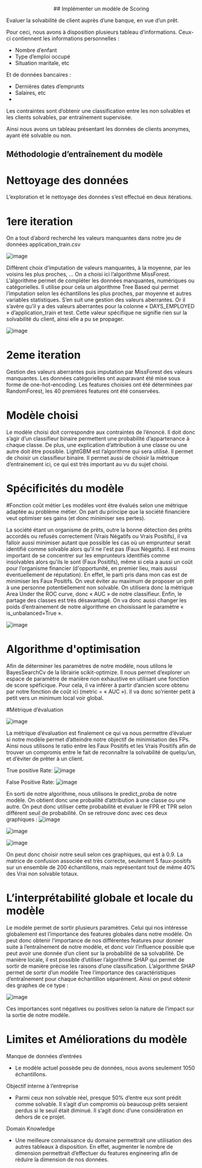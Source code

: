 <p align="center">## Implémenter un modèle de Scoring</p>

Evaluer la solvabilité de client auprès d’une banque, en vue d’un prêt.

Pour ceci, nous avons à disposition plusieurs tableau d’informations. Ceux-ci contiennent les informations personnelles :
-	Nombre d’enfant
-	Type d’emploi occupé
-	Situation maritale, etc

Et de données bancaires :
-	Dernières dates d’emprunts
-	Salaires, etc
-	
Les contraintes sont d’obtenir une classification entre les non solvables et les clients solvables, par entraînement supervisée.

Ainsi nous avons un tableau présentant les données de clients anonymes, ayant été solvable ou non.

## Méthodologie d’entraînement du modèle

# Nettoyage des données

L’exploration et le nettoyage des données s’est effectué en deux itérations.

# 1ere iteration

On a tout d’abord recherché les valeurs manquantes dans notre jeu de données application_train.csv

 ![image](https://user-images.githubusercontent.com/40555695/156807786-9026446c-5224-425d-82d8-f47e3cb76f3b.png)


Différent choix d’imputation de valeurs manquantes, à la moyenne, par les voisins les plus proches, …
On a choisi ici l’algorithme MissForest. L’algorithme permet de compléter les données manquantes, numériques ou catégorielles.
Il utilise pour cela un algorithme Tree Based qui permet l’imputation selon les échantillons les plus proches, par moyenne et autres variables statistiques.
S’en suit une gestion des valeurs aberrantes. Or il s’avère qu’il y a des valeurs aberrantes pour la colonne « DAYS_EMPLOYED » d’application_train et test. Cette valeur spécifique ne signifie rien sur la solvabilité du client, ainsi elle a pu se propager.

![image](https://user-images.githubusercontent.com/40555695/156807869-819afc5f-1c25-435b-9dec-c4ffa2d345a3.png)

# 2eme iteration

Gestion des valeurs aberrantes puis imputation par MissForest des valeurs manquantes. Les données catégorielles ont auparavant été mise sous forme de one-hot-encoding.
Les features choisies ont été déterminées par RandomForest, les 40 premières features ont été conservées.


# Modèle choisi

Le modèle choisi doit correspondre aux contraintes de l’énoncé. Il doit donc s’agir d’un classifieur binaire permettent une probabilité d’appartenance à chaque classe. De plus, une explication d’attribution à une classe ou une autre doit être possible.
LightGBM est l’algorithme qui sera utilisé. Il permet de choisir un classifieur binaire. Il permet aussi de choisir la métrique d’entrainement ici, ce qui est très important au vu du sujet choisi.

# Spécificités du modèle
#Fonction coût métier
Les modèles vont être évalués selon une métrique adaptée au problème métier. On part du principe que la société financière veut optimiser ses gains (et donc minimiser ses pertes).
 
La société étant un organisme de prêts, outre la bonne détection des prêts accordés ou refusés correctement (Vrais Négatifs ou Vrais Positifs), il va falloir aussi minimiser autant que possible les cas où un emprunteur serait identifié comme solvable alors qu'il ne l'est pas (Faux Négatifs). Il est moins important de se concentrer sur les emprunteurs identifiés comme insolvables alors qu'ils le sont (Faux Positifs), même si cela a aussi un coût pour l’organisme financier (d'opportunité, en premier lieu, mais aussi éventuellement de réputation).
En effet, le parti pris dans mon cas est de minimiser les Faux Positifs. On veut éviter au maximum de proposer un prêt à une personne potentiellement non solvable. On utilisera donc la métrique Area Under the ROC curve, donc « AUC » de notre classifieur.
Enfin, le partage des classes est très désavantagé. On va donc aussi changer les poids d’entrainement de notre algorithme en choisissant le paramètre « is_unbalanced=True ».

![image](https://user-images.githubusercontent.com/40555695/156807957-0c089906-0641-4829-a26d-6f900716bc5d.png)


# Algorithme d'optimisation
Afin de déterminer les paramètres de notre modèle, nous utilons le BayesSearchCv de la librairie scikit-optimize. Il nous permet d’explorer un espace de paramètre de manière non exhaustive en utilisant une fonction de score spéficique.
Pour cela, il va inférer à partir d’ancien score obtenu par notre fonction de coût ici (metric = « AUC »). Il va donc so’rienter petit à petit vers un minimum local voir global.


#Métrique d’évaluation

![image](https://user-images.githubusercontent.com/40555695/156808090-8715bfe3-37c3-495e-bd61-e2c5683b09ef.png)

La métrique d’évaluation est finalement ce qui va nous permettre d’évaluer si notre modèle permet d’atteindre notre objectif de minimisation des FPs. 
Ainsi nous utilisons le ratio entre les Faux Positifs et les Vrais Positifs afin de trouver un compromis entre le fait de reconnaître la solvabilité de quelqu’un, et d’éviter de prêter à un client.

True positive Rate: 		![image](https://user-images.githubusercontent.com/40555695/156808735-2ef3277f-9fec-4a0a-aae8-87ad59e3bde5.png)


False Positive Rate: ![image](https://user-images.githubusercontent.com/40555695/156808025-6706edb0-aeda-4132-a865-1b01b11d5eda.png)


En sorti de notre algorithme, nous utilisons le predict_proba de notre modèle.
On obtient donc une probailité d’attribution à une classe ou une autre. On peut donc utiliser cette probabilité et évaluer le FPR et TPR selon différent seuil de probabilité.
On se retrouve donc avec ces deux graphiques :
![image](https://user-images.githubusercontent.com/40555695/156808308-b75abc1e-a804-42f6-9937-e85361e82773.png) 

![image](https://user-images.githubusercontent.com/40555695/156808332-b34565bc-f1f7-4d5a-ab3c-6d09de402983.png)

![image](https://user-images.githubusercontent.com/40555695/156808346-1fe1c934-eb0f-4dc9-b1fe-2d044196036f.png)


On peut donc choisir notre seuil selon ces graphiques, qui est à 0.9. La matrice de confusion associée est très correcte, seulement 5 faux-positifs sur un ensemble de 200 échantillons, mais représentant tout de même 40% des Vrai non solvable totaux.

# L’interprétabilité globale et locale du modèle

Le modèle permet de sortir plusieurs paramètres.
Celui qui nos intéresse globalement est l’importance des features globales dans notre modèle. On peut donc obtenir l’importance de nos différentes features pour donner suite à l’entraînement de notre modèle, et donc voir l’influence possible que peut avoir une donnée d’un client sur la probabilité de sa solvabilité.
De manière locale, il est possible d’utiliser l’algorithme SHAP qui permet de sortir de manière précise les raisons d’une classification.
L’algorithme SHAP permet de sortir d’un modèle Tree l’importance des caractéristiques d’entraînement pour chaque échantillon séparément. Ainsi on peut obtenir des graphes de ce type :

 ![image](https://user-images.githubusercontent.com/40555695/156808405-b0628275-aa81-4854-921a-829051c9877e.png)

Ces importances sont négatives ou positives selon la nature de l’impact sur la sortie de notre modèle.

# Limites et Améliorations du modèle

Manque de données d’entrées
-	Le modèle actuel possède peu de données, nous avons seulement 1050 échantillons.

Objectif interne à l’entreprise
-	Parmi ceux non solvable réel, presque 50% d’entre eux sont prédit comme solvable. Il s’agit d’un compromis où beaucoup prêts seraient perdus si le seuil était diminué. Il s’agit donc d’une considération en dehors de ce projet.

Domain Knowledge
-	Une meilleure connaissance du domaine permettrait une utilisation des autres tableaux à disposition. En effet, augmenter le nombre de dimension permettrait d’effectuer du features  engineering afin de réduire la dimension de nos données.

